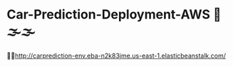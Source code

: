 # Car-Prediction-Deployment-AWS 🚗 🌫🌫
 
  📌📌http://carprediction-env.eba-n2k83jme.us-east-1.elasticbeanstalk.com/
